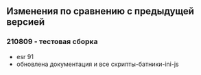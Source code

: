 ## Изменения по сравнению с предыдущей версией
  
### 210809 - тестовая сборка
  
* esr 91
* обновлена документация и все скрипты-батники-ini-js
